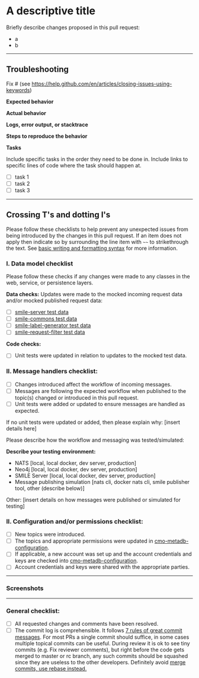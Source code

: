 # A descriptive title

Briefly describe changes proposed in this pull request:
- a
- b 

---
## Troubleshooting

Fix # (see https://help.github.com/en/articles/closing-issues-using-keywords)

**Expected behavior**

**Actual behavior**

**Logs, error output, or stacktrace**

**Steps to reproduce the behavior**

**Tasks**

Include specific tasks in the order they need to be done in. Include links to specific lines of code where the task should happen at. 

- [ ] task 1
- [ ] task 2
- [ ] task 3

---
## Crossing T's and dotting I's

Please follow these checklists to help prevent any unexpected issues from being introduced by the changes in this pull request. If an item does not apply then indicate so by surrounding the line item with `~~` to strikethrough the text. See [basic writing and formatting syntax](https://docs.github.com/en/github/writing-on-github/getting-started-with-writing-and-formatting-on-github/basic-writing-and-formatting-syntax) for more information.

### I. Data model checklist
Please follow these checks if any changes were made to any classes in the web, service, or persistence layers.

**Data checks:**
Updates were made to the mocked incoming request data and/or mocked published request data:

- [ ] [smile-server test data](https://github.com/mskcc/smile-server/tree/master/service/src/test/resources/data)
- [ ] [smile-commons test data](https://github.com/mskcc/smile-commons/tree/master/src/test/resources/data)
- [ ] [smile-label-generator test data](https://github.com/mskcc/smile-label-generator/tree/master/src/test/resources/data)
- [ ] [smile-request-filter test data](https://github.com/mskcc/smile-request-filter/tree/master/src/test/resources/data)

**Code checks:**
- [ ] Unit tests were updated in relation to updates to the mocked test data.

### II. Message handlers checklist:
- [ ] Changes introduced affect the workflow of incoming messages.
- [ ] Messages are following the expected workflow when published to the topic(s) changed or introduced in this pull request.
- [ ] Unit tests were added or updated to ensure messages are handled as expected.

If no unit tests were updated or added, then please explain why: [insert details here]

Please describe how the workflow and messaging was tested/simulated:

**Describe your testing environment:**

- NATS [local, local docker, dev server, production]
- Neo4j [local, local docker, dev server, production]
- SMILE Server [local, local docker, dev server, production]
- Message publishing simulation [nats cli, docker nats cli, smile publisher tool, other (describe below)]

Other: [insert details on how messages were published or simulated for testing]

### II. Configuration and/or permissions checklist:
- [ ] New topics were introduced.
- [ ] The topics and appropriate permissions were updated in [cmo-metadb-configuration](https://github.mskcc.org/cmo/cmo-metadb-configuration).
- [ ] If applicable, a new account was set up and the account credentials and keys are checked into [cmo-metadb-configuration](https://github.mskcc.org/cmo/cmo-metadb-configuration).
- [ ] Account credentials and keys were shared with the appropriate parties.

---
### Screenshots

---
### General checklist:
- [ ] All requested changes and comments have been resolved.
- [ ] The commit log is comprehensible. It follows [7 rules of great commit messages](http://chris.beams.io/posts/git-commit/). For most PRs a single commit should suffice, in some cases multiple topical commits can be useful. During review it is ok to see tiny commits (e.g. Fix reviewer comments), but right before the code gets merged to master or rc branch, any such commits should be squashed since they are useless to the other developers. Definitely avoid [merge commits, use rebase instead.](http://nathanleclaire.com/blog/2014/09/14/dont-be-scared-of-git-rebase/)
